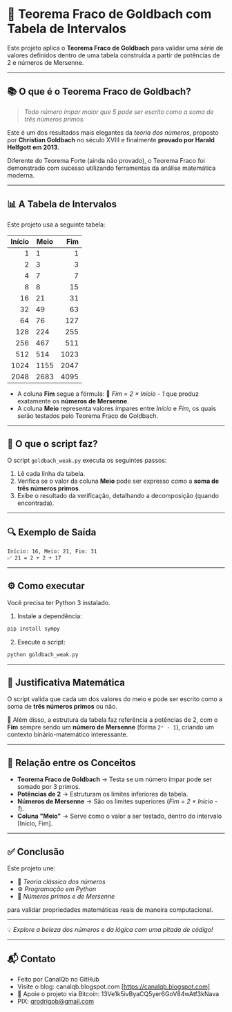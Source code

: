 # 🧠 **Teorema Fraco de Goldbach com Tabela de Intervalos**

Este projeto aplica o **Teorema Fraco de Goldbach** para validar uma série de valores definidos dentro de uma tabela construída a partir de potências de 2 e números de Mersenne.

---

## 📚 **O que é o Teorema Fraco de Goldbach?**

> *Todo número ímpar maior que 5 pode ser escrito como a soma de três números primos.*

Este é um dos resultados mais elegantes da *teoria dos números*, proposto por **Christian Goldbach** no século XVIII e finalmente **provado por Harald Helfgott em 2013**.

Diferente do Teorema Forte (ainda não provado), o Teorema Fraco foi demonstrado com sucesso utilizando ferramentas da análise matemática moderna.

---

## 📊 **A Tabela de Intervalos**

Este projeto usa a seguinte tabela:

| **Início** | **Meio** | **Fim** |
| ---------: | -------- | ------: |
|          1 | 1        |       1 |
|          2 | 3        |       3 |
|          4 | 7        |       7 |
|          8 | 8        |      15 |
|         16 | 21       |      31 |
|         32 | 49       |      63 |
|         64 | 76       |     127 |
|        128 | 224      |     255 |
|        256 | 467      |     511 |
|        512 | 514      |    1023 |
|       1024 | 1155     |    2047 |
|       2048 | 2683     |    4095 |

* A coluna **Fim** segue a fórmula:
  📐 *Fim = 2 × Início - 1*
  que produz exatamente os **números de Mersenne**.
* A coluna **Meio** representa valores ímpares entre *Início* e *Fim*, os quais serão testados pelo Teorema Fraco de Goldbach.

---

## 🧪 **O que o script faz?**

O script `goldbach_weak.py` executa os seguintes passos:

1. Lê cada linha da tabela.
2. Verifica se o valor da coluna **Meio** pode ser expresso como a **soma de três números primos**.
3. Exibe o resultado da verificação, detalhando a decomposição (quando encontrada).

---

## 🔍 **Exemplo de Saída**

```bash
Início: 16, Meio: 21, Fim: 31
✅ 21 = 2 + 2 + 17
```

---

## ⚙️ **Como executar**

Você precisa ter Python 3 instalado.

1. Instale a dependência:

```bash
pip install sympy
```

2. Execute o script:

```bash
python goldbach_weak.py
```

---

## 🧠 **Justificativa Matemática**

O script valida que cada um dos valores do meio e pode ser escrito como a soma de **três números primos** ou não.

📌 Além disso, a estrutura da tabela faz referência a potências de 2, com o **Fim** sempre sendo um **número de Mersenne** (forma `2ⁿ - 1`), criando um contexto binário-matemático interessante.

---

## 🧩 **Relação entre os Conceitos**

* **Teorema Fraco de Goldbach** → Testa se um número ímpar pode ser somado por 3 primos.
* **Potências de 2** → Estruturam os limites inferiores da tabela.
* **Números de Mersenne** → São os limites superiores (*Fim = 2 × Início - 1*).
* **Coluna "Meio"** → Serve como o valor a ser testado, dentro do intervalo \[Início, Fim].

---

## ✅ **Conclusão**

Este projeto une:

* 🧠 *Teoria clássica dos números*
* ⚙️ *Programação em Python*
* 🔢 *Números primos e de Mersenne*

para validar propriedades matemáticas reais de maneira computacional.

---

💡 *Explore a beleza dos números e da lógica com uma pitada de código!*

---

## 📬 Contato

* Feito por CanalQb no GitHub 
* Visite o blog: canalqb.blogspot.com [https://canalqb.blogspot.com]
* 💸 Apoie o projeto via Bitcoin: 13Ve1k5ivByaCQ5yer6GoV84wAtf3kNava
* PIX: qrodrigob@gmail.com
